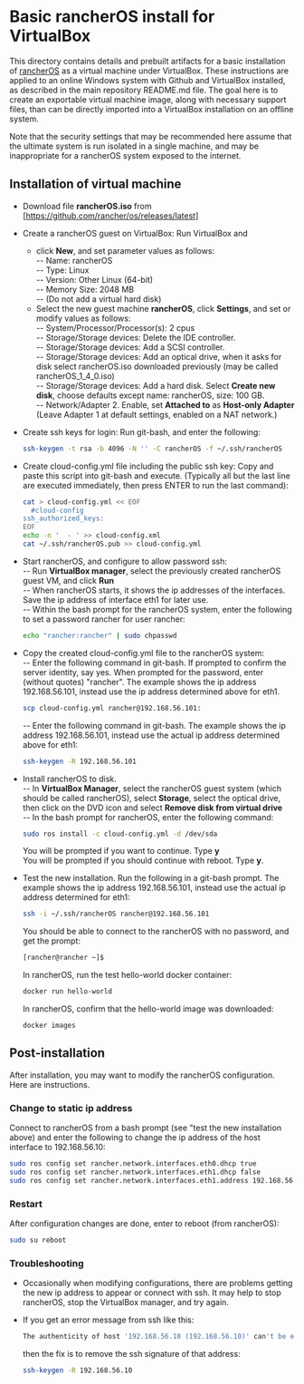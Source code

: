 # Basic rancherOS install for VirtualBox

This directory contains details and prebuilt artifacts for a basic installation of [rancherOS](https://rancher.com/rancher-os/) as a virtual machine under VirtualBox.
These instructions are applied to an online Windows system with Github and VirtualBox installed, as described in the main repository README.md file.
The goal here is to create an exportable virtual machine image, along with necessary support files, than can be directly imported into a VirtualBox installation on an offline system.

Note that the security settings that may be recommended here assume that the ultimate system is run isolated in a single machine, and may be inappropriate for a rancherOS system exposed to the internet.

## Installation of virtual machine
* Download file **rancherOS.iso** from [https://github.com/rancher/os/releases/latest]
* Create a rancherOS guest on VirtualBox: Run VirtualBox and
  * click **New**, and set parameter values as follows:  
  -- Name: rancherOS  
  -- Type: Linux  
  -- Version: Other Linux (64-bit)  
  -- Memory Size: 2048 MB  
  -- (Do not add a virtual hard disk)
  * Select the new guest machine **rancherOS**, click **Settings**, and set or modify values as follows:  
  -- System/Processor/Processor(s): 2 cpus  
  -- Storage/Storage devices: Delete the IDE controller.  
  -- Storage/Storage devices: Add a SCSI controller.  
  -- Storage/Storage devices: Add an optical drive, when it asks for disk select rancherOS.iso downloaded previously (may be called rancherOS_1_4_0.iso)  
  -- Storage/Storage devices: Add a hard disk. Select **Create new disk**, choose defaults except name: rancherOS, size: 100 GB.  
  -- Network/Adapter 2. Enable, set **Attached to** as **Host-only Adapter** (Leave Adapter 1 at default settings, enabled on a NAT network.)

* Create ssh keys for login: Run git-bash, and enter the following:  
   ```bash
   ssh-keygen -t rsa -b 4096 -N '' -C rancherOS -f ~/.ssh/rancherOS
   ```

* Create cloud-config.yml file including the public ssh key: Copy and paste this script into git-bash and execute.
(Typically all but the last line are executed immediately, then press ENTER to run the last command):  
   ```bash
   cat > cloud-config.yml << EOF
     #cloud-config
   ssh_authorized_keys:
   EOF
   echo -n '  - ' >> cloud-config.xml
   cat ~/.ssh/rancherOS.pub >> cloud-config.yml
   ```

* Start rancherOS, and configure to allow password ssh:  
-- Run **VirtualBox manager**, select the previously created rancherOS guest VM, and click **Run**  
-- When rancherOS starts, it shows the ip addresses of the interfaces. Save the ip address of interface eth1 for later use.  
-- Within the bash prompt for the rancherOS system, enter the following to set a password rancher for user rancher:  
  ```bash
  echo "rancher:rancher" | sudo chpasswd
  ```  

* Copy the created cloud-config.yml file to the rancherOS system:  
  -- Enter the following command in git-bash.
  If prompted to confirm the server identity, say yes.
  When prompted for the password, enter (without quotes) "rancher".
  The example shows the ip address 192.168.56.101, instead use the ip address determined above for eth1.
  ```bash
  scp cloud-config.yml rancher@192.168.56.101:
  ```
  -- Enter the following command in git-bash.
  The example shows the ip address 192.168.56.101, instead use the actual ip address determined above for eth1:  
  ```bash
  ssh-keygen -R 192.168.56.101
  ```

* Install rancherOS to disk.  
  -- In **VirtualBox Manager**, select the rancherOS guest system (which should be called rancherOS), select **Storage**, select the optical drive, then click on the DVD icon and select **Remove disk from virtual drive**  
  -- In the bash prompt for rancherOS, enter the following command:  
  ```bash
  sudo ros install -c cloud-config.yml -d /dev/sda
  ```  
  You will be prompted if you want to continue. Type **y**  
  You will be prompted if you should continue with reboot. Type **y**.

* Test the new installation. Run the following in a git-bash prompt. The example shows the ip address 192.168.56.101, instead use the actual ip address determined for eth1:  
  ```bash
  ssh -i ~/.ssh/rancherOS rancher@192.168.56.101
  ```
  You should be able to connect to the rancherOS with no password, and get the prompt:
  ```bash
  [rancher@rancher ~]$ 
  ```
  In rancherOS, run the test hello-world docker container:
  ```bash
  docker run hello-world
  ```
  In rancherOS, confirm that the hello-world image was downloaded:
  ```
  docker images
  ```
  
## Post-installation
After installation, you may want to modify the rancherOS configuration. Here are instructions.
### Change to static ip address
Connect to rancherOS from a bash prompt (see "test the new installation above) and enter the following to change the ip address of the host interface to 192.168.56.10:
  ```bash
  sudo ros config set rancher.network.interfaces.eth0.dhcp true
  sudo ros config set rancher.network.interfaces.eth1.dhcp false
  sudo ros config set rancher.network.interfaces.eth1.address 192.168.56.10/24
  ```
### Restart
After configuration changes are done, enter to reboot (from rancherOS):
  ```bash
  sudo su reboot
  ```
### Troubleshooting
* Occasionally when modifying configurations, there are problems getting the new ip address to appear or connect with ssh. It may help to stop rancherOS, stop the VirtualBox manager, and try again.

* If you get an error message from ssh like this:  
  ```bash
  The authenticity of host '192.168.56.10 (192.168.56.10)' can't be established.
  ```  
  then the fix is to remove the ssh signature of that address:  
  ```bash
  ssh-keygen -R 192.168.56.10
  ```